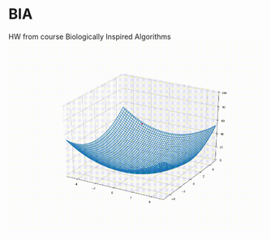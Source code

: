 # BIA
HW from course Biologically Inspired Algorithms 
![grab-landing-page](https://github.com/ens-a/BIA/blob/main/gifs/3-Annealing.gif)
